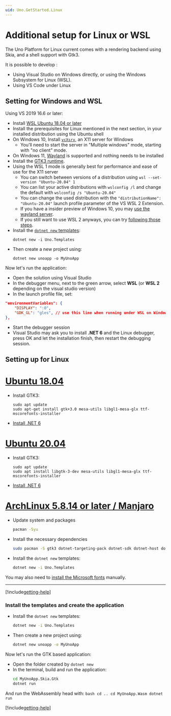 ```yaml
---
uid: Uno.GetStarted.Linux
---
```


# Additional setup for Linux or WSL

The Uno Platform for Linux current comes with a rendering backend using Skia, and a shell support with Gtk3.

It is possible to develop :
- Using Visual Studio on Windows directly, or using the Windows Subsystem for Linux (WSL).
- Using VS Code under Linux

## Setting for Windows and WSL

Using VS 2019 16.6 or later:
- Install [WSL Ubuntu 18.04 or later](https://docs.microsoft.com/en-us/windows/wsl/install-win10)
- Install the prerequisites for Linux mentioned in the next section, in your installed distribution using the Ubuntu shell
- On Windows 10, Install [`vcXsrv`](https://sourceforge.net/projects/vcxsrv/), an X11 server for Windows
  - You'll need to start the server in "Multiple windows" mode, starting with "no client" mode.
- On Windows 11, [Wayland](https://github.com/microsoft/wslg) is supported and nothing needs to be installed
- Install the [GTK3 runtime](https://github.com/tschoonj/GTK-for-Windows-Runtime-Environment-Installer/releases).
- Using the WSL 1 mode is generally best for performance and ease of use for the X11 server
  - You can switch between versions of a distribution using `wsl --set-version "Ubuntu-20.04" 1`
  - You can list your active distributions with `wslconfig /l` and change the default with `wslconfig /s "Ubuntu-20.04"`
  - You can change the used distribution with the `"distributionName": "Ubuntu-20.04"` launch profile parameter of the VS WSL 2 Extension.
  - If you have a insider preview of Windows 10, you may [use the wayland server](https://devblogs.microsoft.com/commandline/the-windows-subsystem-for-linux-build-2020-summary/#wsl-gui).
  - If you still want to use WSL 2 anyways, you can try [following those steps](https://skeptric.com/wsl2-xserver).
- Install the [`dotnet new` templates](get-started-dotnet-new.md):
    ```
    dotnet new -i Uno.Templates
    ```
- Then create a new project using:
    ```
    dotnet new unoapp -o MyUnoApp
    ```

Now let's run the application:
- Open the solution using Visual Studio
- In the debugger menu, next to the green arrow, select **WSL**  (or **WSL 2** depending on the visual studio version)
- In the launch profile file, set:
```json
"environmentVariables": {
    "DISPLAY": ":0",
    "GDK_GL": "gles", // use this line when running under WSL on Windows 11
},
```
- Start the debugger session
- Visual Studio may ask you to install **.NET 6** and the Linux debugger, press OK and let the installation finish, then restart the debugging session.

## Setting up for Linux

# [**Ubuntu 18.04**](#tab/ubuntu1804)
- Install GTK3:
    ```
    sudo apt update
    sudo apt-get install gtk+3.0 mesa-utils libgl1-mesa-glx ttf-mscorefonts-installer
    ```
- [Install .NET 6](https://learn.microsoft.com/en-us/dotnet/core/install/linux#official-package-archives)

# [**Ubuntu 20.04**](#tab/ubuntu2004)
- Install GTK3:
    ```
    sudo apt update
    sudo apt install libgtk-3-dev mesa-utils libgl1-mesa-glx ttf-mscorefonts-installer
    ```
- [Install .NET 6](https://learn.microsoft.com/en-us/dotnet/core/install/linux#official-package-archives)

# [**ArchLinux 5.8.14 or later / Manjaro**](#tab/archlinux2004)

- Update system and packages
    ```bash
    pacman -Syu
    ```
- Install the necessary dependencies
    ```bash
    sudo pacman -S gtk3 dotnet-targeting-pack dotnet-sdk dotnet-host dotnet-runtime mono python mono-msbuild ninja gn aspnet-runtime
    ```
- Install the `dotnet new` templates:
    ```bash
    dotnet new -i Uno.Templates
    ```

You may also need to [install the Microsoft fonts](https://wiki.archlinux.org/title/Microsoft_fonts) manually.
***

[!include[getting-help](use-uno-check-inline-linux.md)]

### Install the templates and create the application

- Install the `dotnet new` templates:
    ```bash
    dotnet new -i Uno.Templates
    ```
- Then create a new project using:
    ```bash
    dotnet new unoapp -o MyUnoApp
    ```

Now let's run the GTK based application:
- Open the folder created by `dotnet new`
- In the terminal, build and run the application:
    ```bash
    cd MyUnoApp.Skia.Gtk
    dotnet run
    ```
And run the WebAssembly head with:
    ```bash
    cd ..
    cd MyUnoApp.Wasm
    dotnet run
    ```

[!include[getting-help](getting-help.md)]
